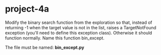 # project-4a

Modify the binary search function from the exploration so that, instead of returning -1 when the target value is not in the list, raises a TargetNotFound exception (you'll need to define this exception class).  Otherwise it should function normally.  Name this function bin_except.

The file must be named: **bin_except.py**
